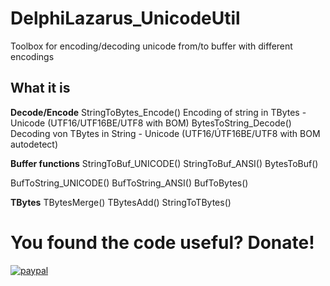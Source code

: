 # DelphiLazarus_UnicodeUtil
Toolbox for encoding/decoding unicode from/to buffer with different encodings

## What it is 
**Decode/Encode**
StringToBytes_Encode() Encoding of string in TBytes - Unicode (UTF16/UTF16BE/UTF8 with BOM)
BytesToString_Decode() Decoding von TBytes in String - Unicode (UTF16/ÚTF16BE/UTF8 with BOM autodetect)

**Buffer functions**
StringToBuf_UNICODE()
StringToBuf_ANSI()
BytesToBuf()

BufToString_UNICODE()
BufToString_ANSI()
BufToBytes()

**TBytes**
TBytesMerge()
TBytesAdd()
StringToTBytes()

# You found the code useful? Donate!

[![paypal](https://www.paypalobjects.com/en_US/i/btn/btn_donateCC_LG.gif)](https://www.paypal.com/cgi-bin/webscr?cmd=_s-xclick&hosted_button_id=DZUZXE2WCJU4U)

